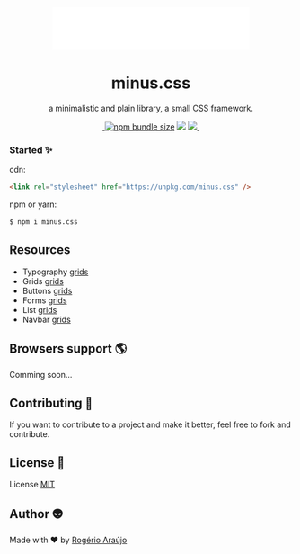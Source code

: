 </p>
<p align="center">
<img src="./test/logo.svg" width="350" />
</p>

<h1 align="center">minus.css</h1>

<p align="center">a minimalistic and plain library, a small CSS framework.</p>

<p align="center">

 <a aria-label="npm package" href="https://www.npmjs.com/package/minus.css">
    <img alt="" src="https://img.shields.io/npm/v/minus.css.svg">
  </a>
  <a href="https://bundlephobia.com/result?p=minus.css@latest"><img alt="npm bundle size" src="https://img.shields.io/bundlephobia/minzip/minus.css.svg"></a>
 <a href="https://github.com/rodgeraraujo/minus.css/issues"><img src="https://img.shields.io/github/issues/rodgeraraujo/minus.css.svg"></a>
  <a aria-label="contributors graph" href="https://github.com/rpdgeraraujo/minus.css/graphs/contributors">
    <img src="https://img.shields.io/github/contributors/rodgeraraujo/minus.css.svg">
  </a>
  <a aria-label="license" href="https://github.com/rodgeraraujo/minus.css/blob/master/LICENSE">
    <img src="https://img.shields.io/github/license/rodgeraraujo/minus.css.svg" alt="">
  </a>
</p>

### Started ✨

cdn:

```html
<link rel="stylesheet" href="https://unpkg.com/minus.css" />
```

npm or yarn:

```bash
$ npm i minus.css
```

## Resources

- Typography [grids](https://minus.rogerioaraujo.me/grids.html)
- Grids [grids](https://minus.rogerioaraujo.me/grids.html)
- Buttons [grids](https://minus.rogerioaraujo.me/grids.html)
- Forms [grids](https://minus.rogerioaraujo.me/grids.html)
- List [grids](https://minus.rogerioaraujo.me/grids.html)
- Navbar [grids](https://minus.rogerioaraujo.me/grids.html)

## Browsers support 🌎

Comming soon...

## Contributing 🍰

If you want to contribute to a project and make it better, feel free to fork and contribute.

## License 📃

License [MIT](https://github.com/rodgeraraujo/minus.css/blob/master/LICENSE)

## Author 👽

Made with ❤ by [Rogério Araújo](https://github.com/rodgeraraujo)
